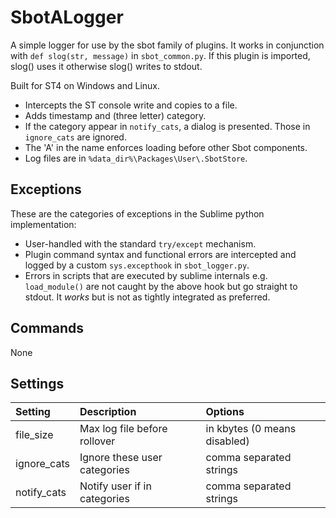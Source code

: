 # SbotALogger

A simple logger for use by the sbot family of plugins. It works in conjunction with `def slog(str, message)` in
`sbot_common.py`. If this plugin is imported, slog() uses it otherwise slog() writes to stdout.

Built for ST4 on Windows and Linux.

- Intercepts the ST console write and copies to a file.
- Adds timestamp and (three letter) category.
- If the category appear in `notify_cats`, a dialog is presented. Those in `ignore_cats` are ignored.
- The 'A' in the name enforces loading before other Sbot components.
- Log files are in `%data_dir%\Packages\User\.SbotStore`.

## Exceptions

These are the categories of exceptions in the Sublime python implementation:
- User-handled with the standard `try/except` mechanism.
- Plugin command syntax and functional errors are intercepted and logged by a custom `sys.excepthook` in `sbot_logger.py`.
- Errors in scripts that are executed by sublime internals e.g. `load_module()` are not caught by the above hook but go straight
  to stdout. It *works* but is not as tightly integrated as preferred.

## Commands

None


## Settings

| Setting            | Description                     | Options                                       |
| :--------          | :-------                        | :------                                       |
| file_size          | Max log file before rollover    | in kbytes (0 means disabled)                  |
| ignore_cats        | Ignore these user categories    | comma separated strings                       |
| notify_cats        | Notify user if in categories    | comma separated strings                       |

